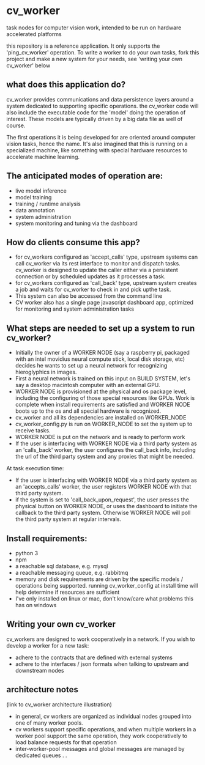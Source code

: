 # cv_worker
task nodes for computer vision work, intended to be run on hardware accelerated platforms

this repository is a reference application.  It only supports the 'ping_cv_worker' operation.  To write a worker to do your own tasks, fork this project and make a new system for your needs, see 'writing your own cv_worker' below

## what does this application do?
cv_worker provides communications and data persistence layers around a system dedicated to supporting specific operations.  the cv_worker code will also include the executable code for the 'model' doing the operation of interest.  These models are typically driven by a big data file as well of course.  

The first operations it is being developed for are oriented around computer vision tasks, hence the name.  It's also imagined that this is running on a specialized machine, like something with special hardware resources to accelerate machine learning.


## The anticipated modes of operation are:
- live model inference
- model training
- training / runtime analysis
- data annotation
- system administration
- system monitoring and tuning via the dashboard


## How do clients consume this app?
- for cv_workers configured as 'accept_calls' type, upstream systems can call cv_worker via its rest interface to monitor and dispatch tasks.  cv_worker is designed to update the caller either via a persistent connection or by scheduled updates as it processes a task.
- for cv_workers configured as 'call_back' type, upstream system creates a job and waits for cv_worker to check in and pick upthe task.
- This system can also be accessed from the command line
- CV worker also has a single page javascript dashboard app, optimized for monitoring and system administration tasks


## What steps are needed to set up a system to run cv_worker?
- Initially the owner of a WORKER NODE (say a raspberry pi, packaged with an intel movidius neural compute stick, local disk storage, etc) decides he wants to set up a neural network for recognizing hieroglyphics in images.
- First a neural network is trained on this input on BUILD SYSTEM, let's say a desktop macintosh computer with an external GPU.
- WORKER NODE is provisioned at the physical and os package level, including the configuring of those special resources like GPUs.  Work is complete when install requirements are satisfied and WORKER NODE boots up to the os and all special hardware is recognized.
- cv_worker and all its dependencies are installed on WORKER_NODE
- cv_worker_config.py is run on WORKER_NODE to set the system up to receive tasks.
- WORKER NODE is put on the network and is ready to perform work
- If the user is interfacing with WORKER NODE via a third party system as an 'calls_back' worker, the user configures the call_back info, including the url of the third party system and any proxies that might be needed.

At task execution time:
- If the user is interfacing with WORKER NODE via a third party system as an 'accepts_calls' worker, the user registers WORKER NODE with that third party system. 
- if the system is set to 'call_back_upon_request', the user presses the physical button on WORKER NODE, or uses the dashboard to initiate the callback to the third party system.  Otherwise WORKER NODE will poll the third party system at regular intervals.


## Install requirements:
- python 3
- npm
- a reachable sql database, e.g. mysql
- a reachable messaging queue, e.g. rabbitmq
- memory and disk requirements are driven by the specific models / operations being supported.  running cv_worker_config at install time will help determine if resources are sufficient
- I've only installed on linux or mac, don't know/care what problems this has on windows

## Writing your own cv_worker
cv_workers are designed to work cooperatively in a network.  If you wish to develop a worker for a new task:
- adhere to the contracts that are defined with external systems
- adhere to the interfaces / json formats when talking to upstream and downstream nodes

## architecture notes
(link to cv_worker architecture illustration)
- in general, cv workers are organized as individual nodes grouped into one of many worker pools.  
- cv workers support specific operations, and when multiple workers in a worker pool support the same operation, they work cooperatively to load balance requests for that operation 
- inter-worker-pool messages and global messages are managed by dedicated queues
.
.
